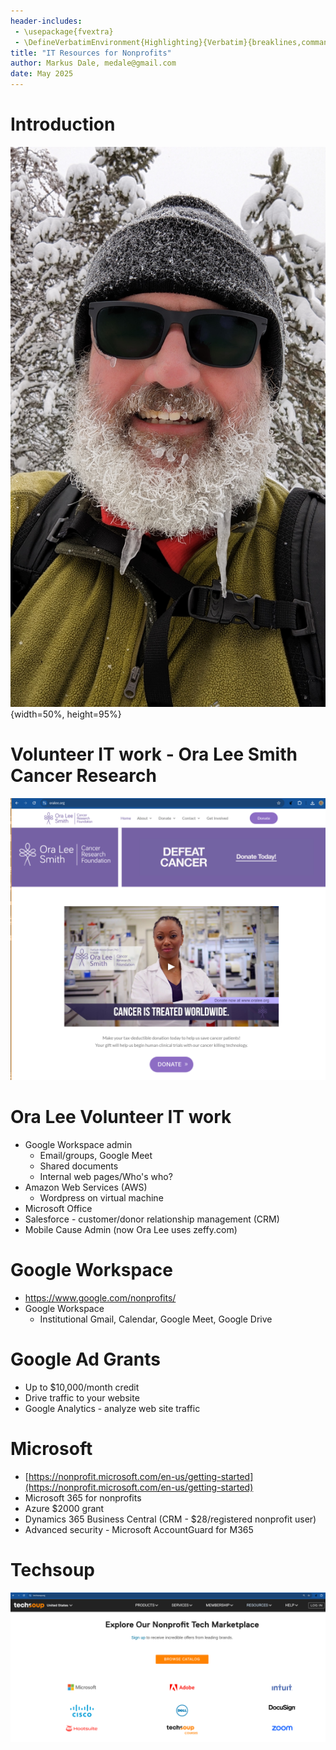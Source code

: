 ```yaml
---
header-includes:
 - \usepackage{fvextra}
 - \DefineVerbatimEnvironment{Highlighting}{Verbatim}{breaklines,commandchars=\\\{\}}
title: "IT Resources for Nonprofits"
author: Markus Dale, medale@gmail.com
date: May 2025
---
```


# Introduction
![](graphics/icicles.jpg){width=50%, height=95%}

# Volunteer IT work - Ora Lee Smith Cancer Research
![](graphics/oralee.png)

# Ora Lee Volunteer IT work
* Google Workspace admin
     * Email/groups, Google Meet
     * Shared documents
     * Internal web pages/Who's who?
* Amazon Web Services (AWS)
     * Wordpress on virtual machine
* Microsoft Office
* Salesforce - customer/donor relationship management (CRM)
* Mobile Cause Admin (now Ora Lee uses zeffy.com)

# Google Workspace
* https://www.google.com/nonprofits/
* Google Workspace
     * Institutional Gmail, Calendar, Google Meet, Google Drive

# Google Ad Grants
* Up to $10,000/month credit
* Drive traffic to your website
* Google Analytics - analyze web site traffic

# Microsoft
* [https://nonprofit.microsoft.com/en-us/getting-started](https://nonprofit.microsoft.com/en-us/getting-started)
* Microsoft 365 for nonprofits
* Azure $2000 grant
* Dynamics 365 Business Central (CRM - $28/registered nonprofit user)
* Advanced security - Microsoft AccountGuard for M365

# Techsoup
![](graphics/techsoup.png)

